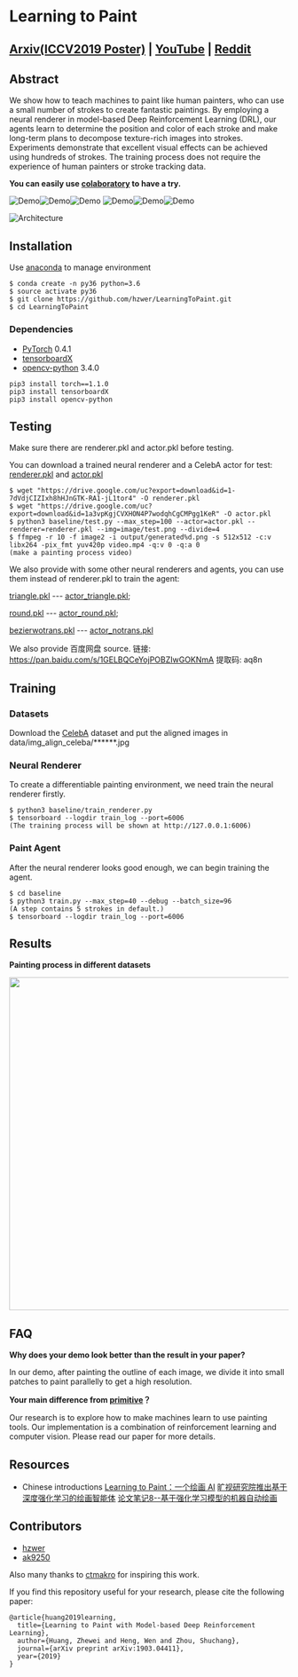# Learning to Paint

## [Arxiv(ICCV2019 Poster)](https://arxiv.org/abs/1903.04411) | [YouTube](https://youtu.be/YmOgKZ5oipk) | [Reddit](https://www.reddit.com/r/reinforcementlearning/comments/b5lpfl/learning_to_paint_with_modelbased_deep/)

## Abstract

We show how to teach machines to paint like human painters, who can use a
small number of strokes to create fantastic paintings. By employing a neural
renderer in model-based Deep Reinforcement Learning (DRL), our agents learn to
determine the position and color of each stroke and make long-term plans to
decompose texture-rich images into strokes. Experiments demonstrate that
excellent visual effects can be achieved using hundreds of strokes. The
training process does not require the experience of human painters or stroke
tracking data. 

**You can easily use [colaboratory](https://colab.research.google.com/github/hzwer/LearningToPaint/blob/master/LearningToPaint.ipynb) to have a try.**

![Demo](./demo/lisa.gif)![Demo](./demo/sunrise.gif)![Demo](./demo/sunflower.gif)
![Demo](./demo/palacemuseum.gif)![Demo](./demo/deepdream_night.gif)![Demo](./demo/deepdream_bird.gif)

![Architecture](./image/main.png)

## Installation
Use [anaconda](https://conda.io/miniconda.html) to manage environment

```
$ conda create -n py36 python=3.6
$ source activate py36
$ git clone https://github.com/hzwer/LearningToPaint.git
$ cd LearningToPaint
```

### Dependencies
* [PyTorch](http://pytorch.org/) 0.4.1 
* [tensorboardX](https://github.com/lanpa/tensorboard-pytorch/tree/master/tensorboardX)
* [opencv-python](https://pypi.org/project/opencv-python/) 3.4.0
```
pip3 install torch==1.1.0
pip3 install tensorboardX
pip3 install opencv-python
```

## Testing
Make sure there are renderer.pkl and actor.pkl before testing.

You can download a trained neural renderer and a CelebA actor for test: [renderer.pkl](https://drive.google.com/open?id=1-7dVdjCIZIxh8hHJnGTK-RA1-jL1tor4) and [actor.pkl](https://drive.google.com/open?id=1a3vpKgjCVXHON4P7wodqhCgCMPgg1KeR)

```
$ wget "https://drive.google.com/uc?export=download&id=1-7dVdjCIZIxh8hHJnGTK-RA1-jL1tor4" -O renderer.pkl
$ wget "https://drive.google.com/uc?export=download&id=1a3vpKgjCVXHON4P7wodqhCgCMPgg1KeR" -O actor.pkl
$ python3 baseline/test.py --max_step=100 --actor=actor.pkl --renderer=renderer.pkl --img=image/test.png --divide=4
$ ffmpeg -r 10 -f image2 -i output/generated%d.png -s 512x512 -c:v libx264 -pix_fmt yuv420p video.mp4 -q:v 0 -q:a 0
(make a painting process video)
```

We also provide with some other neural renderers and agents, you can use them instead of renderer.pkl to train the agent:

[triangle.pkl](https://drive.google.com/open?id=1YefdnTuKlvowCCo1zxHTwVJ2GlBme_eE) --- [actor_triangle.pkl](https://drive.google.com/open?id=1k8cgh3tF7hKFk-IOZrgsUwlTVE3CbcPF);

[round.pkl](https://drive.google.com/open?id=1kI4yXQ7IrNTfjFs2VL7IBBL_JJwkW6rl) --- [actor_round.pkl](https://drive.google.com/open?id=1ewDErUhPeGsEcH8E5a2QAcUBECeaUTZe);

[bezierwotrans.pkl](https://drive.google.com/open?id=1XUdti00mPRh1-1iU66Uqg4qyMKk4OL19) --- [actor_notrans.pkl](https://drive.google.com/open?id=1VBtesw2rHmYu2AeJ22XvTCuzuqkY8hZh)

We also provide 百度网盘 source. 链接: https://pan.baidu.com/s/1GELBQCeYojPOBZIwGOKNmA 提取码: aq8n 
## Training

### Datasets
Download the [CelebA](http://mmlab.ie.cuhk.edu.hk/projects/CelebA.html) dataset and put the aligned images in data/img_align_celeba/\*\*\*\*\*\*.jpg

### Neural Renderer
To create a differentiable painting environment, we need train the neural renderer firstly. 

```
$ python3 baseline/train_renderer.py
$ tensorboard --logdir train_log --port=6006
(The training process will be shown at http://127.0.0.1:6006)
```

### Paint Agent
After the neural renderer looks good enough, we can begin training the agent.
```
$ cd baseline
$ python3 train.py --max_step=40 --debug --batch_size=96
(A step contains 5 strokes in default.)
$ tensorboard --logdir train_log --port=6006
```
## Results
**Painting process in different datasets**

<div>
<img src="./image/step.png" width="600">
</div>

## FAQ
**Why does your demo look better than the result in your paper?**

In our demo, after painting the outline of each image, we divide it into small patches to paint parallelly to get a high resolution.

**Your main difference from [primitive](https://github.com/fogleman/primitive)？**

Our research is to explore how to make machines learn to use painting tools. Our implementation is a combination of reinforcement learning and computer vision. Please read our paper for more details.

## Resources
- Chinese introductions 
[Learning to Paint：一个绘画 AI](https://zhuanlan.zhihu.com/p/61761901)
[旷视研究院推出基于深度强化学习的绘画智能体](https://zhuanlan.zhihu.com/p/80732065)
[论文笔记8--基于强化学习模型的机器自动绘画](https://zhuanlan.zhihu.com/p/78924972)

## Contributors
- [hzwer](https://github.com/hzwer)
- [ak9250](https://github.com/ak9250)

Also many thanks to [ctmakro](https://github.com/ctmakro/rl-painter) for inspiring this work.

If you find this repository useful for your research, please cite the following paper:
```
@article{huang2019learning,
  title={Learning to Paint with Model-based Deep Reinforcement Learning},
  author={Huang, Zhewei and Heng, Wen and Zhou, Shuchang},
  journal={arXiv preprint arXiv:1903.04411},
  year={2019}
}
```
